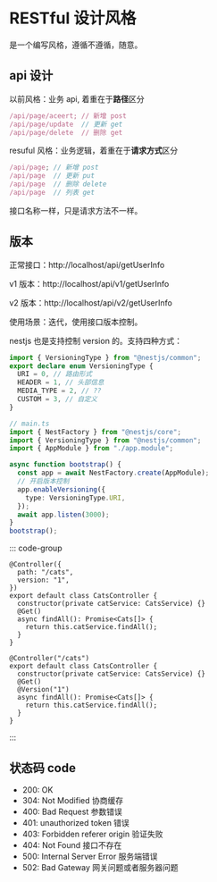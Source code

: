 # RESTful 设计风格

是一个编写风格，遵循不遵循，随意。

## api 设计

以前风格：业务 api, 着重在于**路径**区分

```js
/api/page/aceert; // 新增 post
/api/page/update  // 更新 get
/api/page/delete  // 删除 get
```

resuful 风格：业务逻辑，着重在于**请求方式**区分

```js
/api/page; // 新增 post
/api/page  // 更新 put
/api/page  // 删除 delete
/api/page  // 列表 get
```

接口名称一样，只是请求方法不一样。

## 版本

正常接口：http://localhost/api/getUserInfo

v1 版本：http://localhost/api/v1/getUserInfo

v2 版本：http://localhost/api/v2/getUserInfo

使用场景：迭代，使用接口版本控制。

nestjs 也是支持控制 version 的。支持四种方式：

```ts
import { VersioningType } from "@nestjs/common";
export declare enum VersioningType {
  URI = 0, // 路由形式
  HEADER = 1, // 头部信息
  MEDIA_TYPE = 2, // ??
  CUSTOM = 3, // 自定义
}
```

```ts
// main.ts
import { NestFactory } from "@nestjs/core";
import { VersioningType } from "@nestjs/common";
import { AppModule } from "./app.module";

async function bootstrap() {
  const app = await NestFactory.create(AppModule);
  // 开启版本控制
  app.enableVersioning({
    type: VersioningType.URI,
  });
  await app.listen(3000);
}
bootstrap();
```

::: code-group

```ts{1-4} [整体业务版本]
@Controller({
  path: "/cats",
  version: "1",
})
export default class CatsController {
  constructor(private catService: CatsService) {}
  @Get()
  async findAll(): Promise<Cats[]> {
    return this.catService.findAll();
  }
}
```

```ts{5} [接口版本]
@Controller("/cats")
export default class CatsController {
  constructor(private catService: CatsService) {}
  @Get()
  @Version("1")
  async findAll(): Promise<Cats[]> {
    return this.catService.findAll();
  }
}
```

:::

## 状态码 code

- 200: OK
- 304: Not Modified 协商缓存
- 400: Bad Request 参数错误
- 401: unauthorized token 错误
- 403: Forbidden referer origin 验证失败
- 404: Not Found 接口不存在
- 500: Internal Server Error 服务端错误
- 502: Bad Gateway 网关问题或者服务器问题
